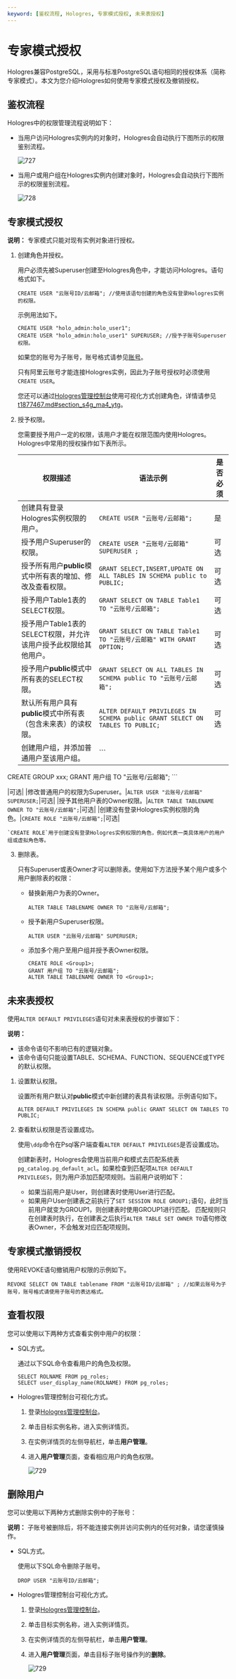 ```yaml
---
keyword: [鉴权流程, Hologres, 专家模式授权, 未来表授权]
---
```


# 专家模式授权

Hologres兼容PostgreSQL，采用与标准PostgreSQL语句相同的授权体系（简称专家模式）。本文为您介绍Hologres如何使用专家模式授权及撤销授权。

## 鉴权流程

Hologres中的权限管理流程说明如下：

-   当用户访问Hologres实例内的对象时，Hologres会自动执行下图所示的权限鉴别流程。

    ![727](https://static-aliyun-doc.oss-accelerate.aliyuncs.com/assets/img/zh-CN/5754158951/p95305.png)

-   当用户或用户组在Hologres实例内创建对象时，Hologres会自动执行下图所示的权限鉴别流程。

    ![728](https://static-aliyun-doc.oss-accelerate.aliyuncs.com/assets/img/zh-CN/5754158951/p95307.png)


## 专家模式授权

**说明：** 专家模式只能对现有实例对象进行授权。

1.  创建角色并授权。

    用户必须先被Superuser创建至Hologres角色中，才能访问Hologres。语句格式如下。

    ```
    CREATE USER "云账号ID/云邮箱"; //使用该语句创建的角色没有登录Hologres实例的权限。
    ```

    示例用法如下。

    ```
    CREATE USER "holo_admin:holo_user1";
    CREATE USER "holo_admin:holo_user1" SUPERUSER; //授予子账号Superuser权限。
    ```

    如果您的账号为子账号，账号格式请参见[账号](/cn.zh-CN/产品简介/基本概念.md)。

    只有阿里云账号才能连接Hologres实例，因此为子账号授权时必须使用`CREATE USER`。

    您还可以通过[Hologres管理控制台](https://hologram.console.aliyun.com/#/instance)使用可视化方式创建角色，详情请参见[t1877467.md\#section\_s4g\_ma4\_ytg](/cn.zh-CN/了解控制台/Hologres管理控制台/用户管理.md)。

2.  授予权限。

    您需要授予用户一定的权限，该用户才能在权限范围内使用Hologres。Hologres中常用的授权操作如下表所示。

    |权限描述|语法示例|是否必须|
    |----|----|----|
    |创建具有登录Hologres实例权限的用户。|`CREATE USER "云账号/云邮箱";`|是|
    |授予用户Superuser的权限。|`CREATE USER "云账号/云邮箱" SUPERUSER ;`|可选|
    |授予所有用户**public**模式中所有表的增加、修改及查看权限。|`GRANT SELECT,INSERT,UPDATE ON ALL TABLES IN SCHEMA public to PUBLIC;`|可选|
    |授予用户Table1表的SELECT权限。|`GRANT SELECT ON TABLE Table1 TO "云账号/云邮箱";`|可选|
    |授予用户Table1表的SELECT权限，并允许该用户授予此权限给其他用户。|`GRANT SELECT ON TABLE Table1 TO "云账号/云邮箱" WITH GRANT OPTION;`|可选|
    |授予用户**public**模式中所有表的SELECT权限。|`GRANT SELECT ON ALL TABLES IN SCHEMA public TO "云账号/云邮箱";`|可选|
    |默认所有用户具有**public**模式中所有表（包含未来表）的读权限。|`ALTER DEFAULT PRIVILEGES IN SCHEMA public GRANT SELECT ON TABLES TO PUBLIC;`|可选|
    |创建用户组，并添加普通用户至该用户组。|    ```
CREATE GROUP xxx;
GRANT 用户组 TO "云账号/云邮箱";
    ```

|可选|
    |修改普通用户的权限为Superuser。|`ALTER USER "云账号/云邮箱" SUPERUSER;`|可选|
    |授予其他用户表的Owner权限。|`ALTER TABLE TABLENAME OWNER TO "云账号/云邮箱";`|可选|
    |创建没有登录Hologres实例权限的角色。|`CREATE ROLE "云账号/云邮箱";`|可选|

    `CREATE ROLE`用于创建没有登录Hologres实例权限的角色，例如代表一类具体用户的用户组或虚拟角色等。

3.  删除表。

    只有Superuser或表Owner才可以删除表。使用如下方法授予某个用户或多个用户删除表的权限：

    -   替换新用户为表的Owner。

        ```
        ALTER TABLE TABLENAME OWNER TO "云账号/云邮箱";
        ```

    -   授予新用户Superuser权限。

        ```
        ALTER USER "云账号/云邮箱" SUPERUSER;
        ```

    -   添加多个用户至用户组并授予表Owner权限。

        ```
        CREATE ROLE <Group1>;
        GRANT 用户组 TO "云账号/云邮箱";
        ALTER TABLE TABLENAME OWNER TO <Group1>;
        ```


## 未来表授权

使用`ALTER DEFAULT PRIVILEGES`语句对未来表授权的步骤如下：

**说明：**

-   该命令语句不影响已有的逻辑对象。
-   该命令语句只能设置TABLE、SCHEMA、FUNCTION、SEQUENCE或TYPE的默认权限。

1.  设置默认权限。

    设置所有用户默认对**public**模式中新创建的表具有读权限。示例语句如下。

    ```
    ALTER DEFAULT PRIVILEGES IN SCHEMA public GRANT SELECT ON TABLES TO PUBLIC;
    ```

2.  查看默认权限是否设置成功。

    使用`\ddp`命令在Psql客户端查看`ALTER DEFAULT PRIVILEGES`是否设置成功。

    创建新表时，Hologres会使用当前用户和模式去匹配系统表`pg_catalog.pg_default_acl`。如果检查到匹配项`ALTER DEFAULT PRIVILEGES`，则为用户添加匹配项规则。当前用户说明如下：

    -   如果当前用户是User，则创建表时使用User进行匹配。
    -   如果用户User创建表之前执行了`SET SESSION ROLE GROUP1;`语句，此时当前用户就变为GROUP1，则创建表时使用GROUP1进行匹配。
    匹配规则只在创建表时执行，在创建表之后执行`ALTER TABLE SET OWNER TO`语句修改表Owner，不会触发对应匹配项规则。


## 专家模式撤销授权

使用REVOKE语句撤销用户权限的示例如下。

```
REVOKE SELECT ON TABLE tablename FROM "云账号ID/云邮箱" ; //如果云账号为子账号，账号格式请使用子账号的表达格式。
```

## 查看权限

您可以使用以下两种方式查看实例中用户的权限：

-   SQL方式。

    通过以下SQL命令查看用户的角色及权限。

    ```
    SELECT ROLNAME FROM pg_roles;
    SELECT user_display_name(ROLNAME) FROM pg_roles;
    ```

-   Hologres管理控制台可视化方式。
    1.  登录[Hologres管理控制台](https://hologram.console.aliyun.com/#/instance)。
    2.  单击目标实例名称，进入实例详情页。
    3.  在实例详情页的左侧导航栏，单击**用户管理**。
    4.  进入**用户管理**页面，查看相应用户的角色权限。

        ![729](https://static-aliyun-doc.oss-accelerate.aliyuncs.com/assets/img/zh-CN/6754158951/p95315.png)


## 删除用户

您可以使用以下两种方式删除实例中的子账号：

**说明：** 子账号被删除后，将不能连接实例并访问实例内的任何对象，请您谨慎操作。

-   SQL方式。

    使用以下SQL命令删除子账号。

    ```
    DROP USER "云账号ID/云邮箱";
    ```

-   Hologres管理控制台可视化方式。
    1.  登录[Hologres管理控制台](https://hologram.console.aliyun.com/#/instance)。
    2.  单击目标实例名称，进入实例详情页。
    3.  在实例详情页的左侧导航栏，单击**用户管理**。
    4.  进入**用户管理**页面，单击目标子账号操作列的**删除**。

        ![729](https://static-aliyun-doc.oss-accelerate.aliyuncs.com/assets/img/zh-CN/6754158951/p95315.png)


